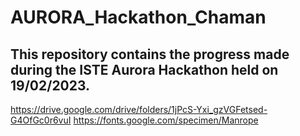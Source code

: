 # AURORA_Hackathon_Chaman

## This repository contains the progress made during the ISTE Aurora Hackathon held on 19/02/2023. 
https://drive.google.com/drive/folders/1jPcS-Yxi_gzVGFetsed-G4OfGc0r6vuI
https://fonts.google.com/specimen/Manrope
